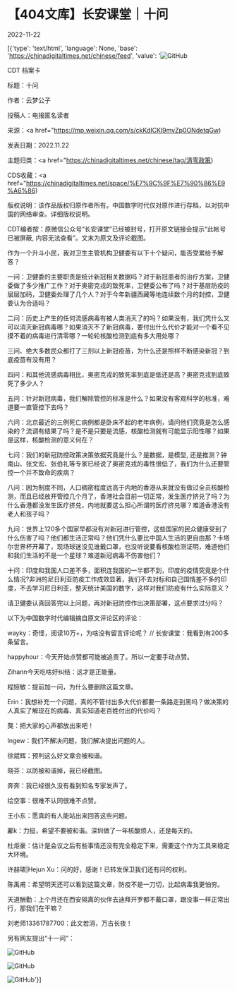 # 【404文库】长安课堂｜十问

2022-11-22

[{'type': 'text/html', 'language': None, 'base': 'https://chinadigitaltimes.net/chinese/feed', 'value': '![GitHub](https://chinadigitaltimes.net/chinese/files/2022/11/image-1669137662934-768x327.png)

CDT 档案卡

标题：十问

作者：云梦公子

投稿人：电报匿名读者

来源：<a href="https://mp.weixin.qq.com/s/ckKdICKI9mvZp0ONdetqGw)

发表日期：2022.11.22

主题归类：<a href="https://chinadigitaltimes.net/chinese/tag/清零政策)

CDS收藏：<a href="https://chinadigitaltimes.net/space/%E7%9C%9F%E7%90%86%E9%A6%86)

版权说明：该作品版权归原作者所有。中国数字时代仅对原作进行存档，以对抗中国的网络审查。详细版权说明。





CDT编者按：原微信公众号“长安课堂”已经被封号，打开原文链接会提示“此帐号已被屏蔽, 内容无法查看”。文末为原文及评论截图。

作为一个升斗小民，我对卫生主管机构卫健委有以下十个疑问，能否受累给予解答？

一问：卫健委的主要职责是统计新冠相关数据吗？对于新冠患者的治疗方案，卫健委做了多少推广工作？对于奥密克戎的致死率，卫健委公布了吗？对于基层防疫的层层加码，卫健委处理了几个人？对于今年新疆西藏等地连续数个月的封控，卫健委认为合适吗？

二问：历史上产生的任何流感病毒有被人类消灭了的吗？如果没有，我们凭什么又可以消灭新冠病毒哪？如果消灭不了新冠病毒，要付出什么代价才能对一个看不见摸不着的病毒进行清零哪？一轮轮核酸检测到底有多大用处哪？

三问、绝大多数民众都打了三剂以上新冠疫苗，为什么还是照样不断感染新冠？到底疫苗有没有用？

四问：和其他流感病毒相比，奥密克戎的致死率到底是低还是高？奥密克戎到底致死了多少人？

五问：针对新冠病毒，我们解除管控的标准是什么？如果没有客观科学的标准，难道要一直管控下去吗？

六问：北京最近的三例死亡病例都是卧床不起的老年病例，请问他们究竟是怎么感染的？流调有结果了吗？是不是只要是流感，核酸检测就有可能显示阳性哪？如果是这样，核酸检测的意义何在？

七问：我们的新冠防控政策决策依据究竟是什么？是数据，是模型, 还是推测？钟南山、张文宏、张伯礼等专家已经说了奥密克戎的毒性很低了，我们为什么还要管控一个并不致命的疾病？

八问：因为制度不同，人口稠密程度远高于内地的香港从来就没有做过全员核酸检测，而且已经放开管控几个月了，香港社会目前一切正常，发生医疗挤兑了吗？为什么香港都没发生医疗挤兑，内地就要这么担心所谓的医疗挤兑哪？难道香港没有老人和孩子吗？

九问：世界上120多个国家早都没有对新冠进行管控，这些国家的民众健康受到了什么伤害了吗？他们都生活正常吗？他们凭什么要比中国人生活的更自由那？卡塔尔世界杯开幕了，现场球迷没见谁戴口罩，也没听说要看核酸检测证明，难道他们和我们生活的不是一个星球？难道新冠病毒不伤害他们？

十问：印度和我国人口差不多，面积连我国的一半都不到，印度的疫情究竟是个什么情况?非洲的尼日利亚防疫工作成效显著，我们不去对标和自己国情差不多的印度，不去学习尼日利亚，整天统计美国的数字，这样对我们防疫有什么实际意义？

请卫健委认真回答完以上问题，再对新冠防控作出决策部署，这点要求过分吗？

以下为中国数字时代编辑摘自原文评论区的评论：



wayky：奇怪，阅读10万+，为啥没有留言评论呢？  //  长安课堂：我看到有200多条留言。

happyhour：今天开始点赞都可能被追责了。所以一定要手动点赞。

Zihann今天吃啥好纠结：这才是正能量。

程娅敏：提前加一问，为什么要删除这篇文章。

Erin：我想补充一个问题，真的不管付出多大代价都要一条路走到黑吗？做决策的人真实了解现在的病毒、真实知道老百姓付出的代价吗？

獒：把大家的心声都放出来吧！

Ingew：我们不解决问题，我们解决提出问题的人。

徐斌辉：预判这么好文章会被和谐。

晓芬：以防被和谐掉，我已经截图。

奔奔：我已经很久没有看到知名专家发声了。

绘空事：很难不认同很难不点赞。

王小东：愿真的有人能站出来回答这些问题。

鄘k：力挺，希望不要被和谐。深圳做了一年核酸烦人，还是每天的。

杜炬豪：估计是会议之后有些事情还没有完全稳定下来，需要这个作为工具来稳定大环境。

许赫珺|Hejun Xu：问的好，感谢！已转发保卫我们还有问的权利。

陈禹甫：希望明天还可以看到这篇文章，防疫不是一刀切，比起病毒我更怕穷。

天道酬勤：上个月还在西安隔离的伙伴去迪拜开罗都不戴口罩，跟没事一样正常出行，那我们在干嘛？

刘老师13361787700：此文若消，万古长夜！



另有网友提出“十一问”：

![GitHub](https://chinadigitaltimes.net/chinese/files/2022/11/image-1669141350216.png)



![GitHub](https://chinadigitaltimes.net/chinese/files/2022/11/image-1669137935994.png)

![GitHub](https://chinadigitaltimes.net/chinese/files/2022/11/评论截图.jpg)'}]